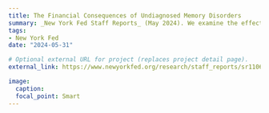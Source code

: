 ```yaml
---
title: The Financial Consequences of Undiagnosed Memory Disorders
summary: _New York Fed Staff Reports_ (May 2024). We examine the effect of undiagnosed memory disorders on credit outcomes using nationally representative credit reporting data merged with Medicare data. Years prior to eventual diagnosis, average credit scores begin to weaken and payment delinquency begins to increase, overall and for mortgage and credit card accounts specifically. Credit outcomes consistently deteriorate over the quarters leading up to diagnosis. The harmful financial effects of undiagnosed memory disorders exacerbate the already substantial financial pressure households face upon diagnosis of a memory disorder. Our findings substantiate the possible utility of credit reporting data for facilitating early identification of those at risk for memory disorders.
tags:
- New York Fed
date: "2024-05-31"

# Optional external URL for project (replaces project detail page).
external_link: https://www.newyorkfed.org/research/staff_reports/sr1106.html

image:
  caption:
  focal_point: Smart
---
```

